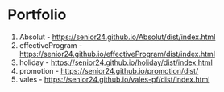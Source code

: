 # Portfolio

1) Absolut - https://senior24.github.io/Absolut/dist/index.html
2) effectiveProgram - https://senior24.github.io/effectiveProgram/dist/index.html
3) holiday - https://senior24.github.io/holiday/dist/index.html
4) promotion - https://senior24.github.io/promotion/dist/
5) vales - https://senior24.github.io/vales-pf/dist/index.html

